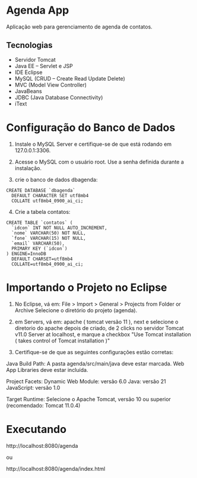 # Agenda App

Aplicação web para gerenciamento de agenda de contatos.

## Tecnologias

- Servidor Tomcat  
- Java EE – Servlet e JSP  
- IDE Eclipse  
- MySQL (CRUD – Create Read Update Delete)  
- MVC (Model View Controller)  
- JavaBeans  
- JDBC (Java Database Connectivity)  
- iText  

# Configuração do Banco de Dados

1. Instale o MySQL Server e certifique-se de que está rodando em 127.0.0.1:3306.

2. Acesse o MySQL com o usuário root. Use a senha definida durante a instalação.

3. crie o banco de dados dbagenda:

```
CREATE DATABASE `dbagenda`
  DEFAULT CHARACTER SET utf8mb4
  COLLATE utf8mb4_0900_ai_ci;
```
4. Crie a tabela contatos:

```
CREATE TABLE `contatos` (
  `idcon` INT NOT NULL AUTO_INCREMENT,
  `nome` VARCHAR(50) NOT NULL,
  `fone` VARCHAR(15) NOT NULL,
  `email` VARCHAR(50),
  PRIMARY KEY (`idcon`)
) ENGINE=InnoDB
  DEFAULT CHARSET=utf8mb4
  COLLATE=utf8mb4_0900_ai_ci;
```
# Importando o Projeto no Eclipse

1. No Eclipse, vá em:
File > Import > General > Projects from Folder or Archive
Selecione o diretório do projeto (agenda).

2. em Servers, vá em:
apache ( tomcat versão 11 ), next e selecione o diretorio do apache
depois de criado, de 2 clicks no servidor Tomcat v11.0 Server at localhost, e marque a checkbox "Use Tomcat installation ( takes control of Tomcat installation )"

3. Certifique-se de que as seguintes configurações estão corretas:

Java Build Path:
A pasta agenda/src/main/java deve estar marcada.
Web App Libraries deve estar incluída.

Project Facets:
Dynamic Web Module: versão 6.0
Java: versão 21
JavaScript: versão 1.0

Target Runtime:
Selecione o Apache Tomcat, versão 10 ou superior
(recomendado: Tomcat 11.0.4)

# Executando

http://localhost:8080/agenda

ou

http://localhost:8080/agenda/index.html
